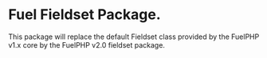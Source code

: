 # Fuel Fieldset Package.

This package will replace the default Fieldset class provided by the FuelPHP v1.x core by the FuelPHP v2.0 fieldset package.
